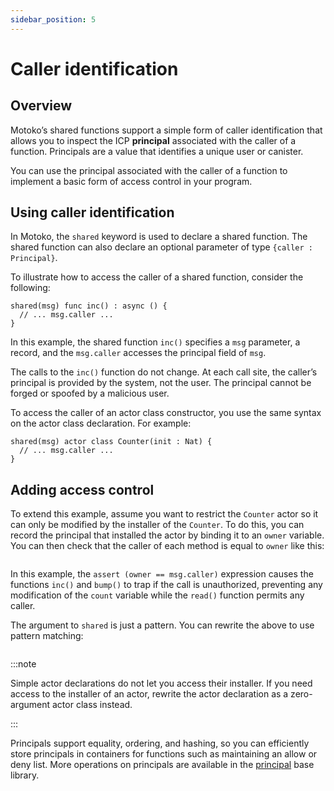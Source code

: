 ```yaml
---
sidebar_position: 5
---
```


# Caller identification

## Overview

Motoko’s shared functions support a simple form of caller identification that allows you to inspect the ICP **principal** associated with the caller of a function. Principals are a value that identifies a unique user or canister.

You can use the principal associated with the caller of a function to implement a basic form of access control in your program.

## Using caller identification

In Motoko, the `shared` keyword is used to declare a shared function. The shared function can also declare an optional parameter of type `{caller : Principal}`.

To illustrate how to access the caller of a shared function, consider the following:

``` motoko
shared(msg) func inc() : async () {
  // ... msg.caller ...
}
```

In this example, the shared function `inc()` specifies a `msg` parameter, a record, and the `msg.caller` accesses the principal field of `msg`.

The calls to the `inc()` function do not change. At each call site, the caller’s principal is provided by the system, not the user. The principal cannot be forged or spoofed by a malicious user.

To access the caller of an actor class constructor, you use the same syntax on the actor class declaration. For example:

``` motoko
shared(msg) actor class Counter(init : Nat) {
  // ... msg.caller ...
}
```

## Adding access control

To extend this example, assume you want to restrict the `Counter` actor so it can only be modified by the installer of the `Counter`. To do this, you can record the principal that installed the actor by binding it to an `owner` variable. You can then check that the caller of each method is equal to `owner` like this:

``` motoko file=../examples/Counters-caller.mo
```

In this example, the `assert (owner == msg.caller)` expression causes the functions `inc()` and `bump()` to trap if the call is unauthorized, preventing any modification of the `count` variable while the `read()` function permits any caller.

The argument to `shared` is just a pattern. You can rewrite the above to use pattern matching:

``` motoko file=../examples/Counters-caller-pat.mo
```

:::note

Simple actor declarations do not let you access their installer. If you need access to the installer of an actor, rewrite the actor declaration as a zero-argument actor class instead.

:::

Principals support equality, ordering, and hashing, so you can efficiently store principals in containers for functions such as maintaining an allow or deny list. More operations on principals are available in the [principal](../base/Principal.md) base library.
